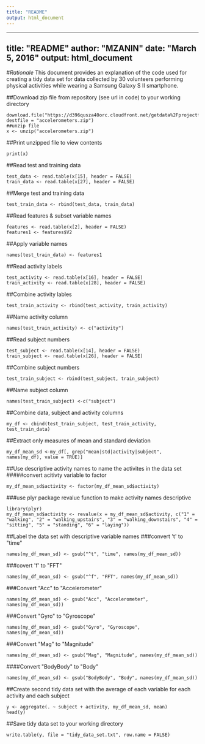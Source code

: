 ```yaml
---
title: "README"
output: html_document
---
```


---
title: "README"
author: "MZANIN"
date: "March 5, 2016"
output: html_document
---
#*Rationale*
This document provides an explanation of the code used for creating a tidy data set for data collected by 30 volunteers performing physical activities while wearing a Samsung Galaxy S II smartphone.

##Download zip file from repository (see url in code) to your working directory

```{r}
download.file("https://d396qusza40orc.cloudfront.net/getdata%2Fprojectfiles%2FUCI%20HAR%20Dataset.zip", destfile = "accelerometers.zip")
##unzip file
x <- unzip("accelerometers.zip")
```

##Print unzipped file to view contents

```{r}
print(x)
```

##Read test and training data

```{r}
test_data <- read.table(x[15], header = FALSE)
train_data <- read.table(x[27], header = FALSE)
```

##Merge test and training data

```{r}
test_train_data <- rbind(test_data, train_data)
```

##Read features & subset variable names

```{r}
features <- read.table(x[2], header = FALSE)
features1 <- features$V2
```

##Apply variable names

```{r}
names(test_train_data) <- features1
```
##Read activity labels
```{r}
test_activity <- read.table(x[16], header = FALSE)
train_activity <- read.table(x[28], header = FALSE)
```
##Combine activity lables
```{r}
test_train_activity <- rbind(test_activity, train_activity)
```
##Name activity column
```{r}
names(test_train_activity) <- c("activity")
```
##Read subject numbers
```{r}
test_subject <- read.table(x[14], header = FALSE)
train_subject <- read.table(x[26], header = FALSE)
```
##Combine subject numbers
```{r}
test_train_subject <- rbind(test_subject, train_subject)
```
##Name subject column
```{r}
names(test_train_subject) <-c("subject")
```
##Combine data, subject and activity columns
```{r}
my_df <- cbind(test_train_subject, test_train_activity, test_train_data)
```
##Extract only measures of mean and standard deviation
```{r}
my_df_mean_sd <-my_df[, grep("mean|std|activity|subject", names(my_df), value = TRUE)]
```
##Use descriptive activity names to name the activites in the data set
#####convert acitivty variable to factor
```{r}
my_df_mean_sd$activity <- factor(my_df_mean_sd$activity)
```
###use plyr package revalue function to make activity names descriptive
```{r}
library(plyr)
my_df_mean_sd$activity <- revalue(x = my_df_mean_sd$activity, c("1" = "walking", "2" = "walking_upstairs", "3" = "walking_downstairs", "4" = "sitting", "5" = "standing", "6" = "laying"))
```
##Label the data set with descriptive variable names
###convert 't' to "time"
```{r}
names(my_df_mean_sd) <- gsub("^t", "time", names(my_df_mean_sd))
```
###covert 'f' to "FFT"
```{r}
names(my_df_mean_sd) <- gsub("^f", "FFT", names(my_df_mean_sd))
```
###Convert "Acc" to "Accelerometer"
```{r}
names(my_df_mean_sd) <- gsub("Acc", "Accelerometer", names(my_df_mean_sd))
```
###Convert "Gyro" to "Gyroscope"
```{r}
names(my_df_mean_sd) <- gsub("Gyro", "Gyroscope", names(my_df_mean_sd))
```
###Convert "Mag" to "Magnitude"
```{r}
names(my_df_mean_sd) <- gsub("Mag", "Magnitude", names(my_df_mean_sd))
```
####Convert "BodyBody" to "Body"
```{r}
names(my_df_mean_sd) <- gsub("BodyBody", "Body", names(my_df_mean_sd))
```
##Create second tidy data set with the average of each variable for each activity and each subject
```{r}
y <- aggregate(. ~ subject + activity, my_df_mean_sd, mean)
head(y)
```
##Save tidy data set to your working directory
```{r}
write.table(y, file = "tidy_data_set.txt", row.name = FALSE)
```

